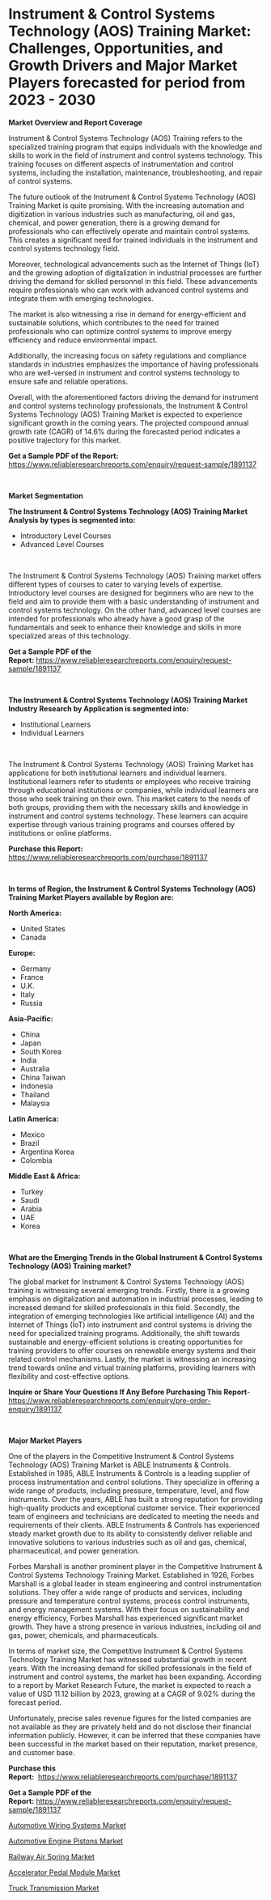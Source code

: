 <p><h1>Instrument & Control Systems Technology (AOS) Training Market: Challenges, Opportunities, and Growth Drivers and Major Market Players forecasted for period from 2023 - 2030</h1></p><p><strong>Market Overview and Report Coverage</strong></p>
<p><p>Instrument & Control Systems Technology (AOS) Training refers to the specialized training program that equips individuals with the knowledge and skills to work in the field of instrument and control systems technology. This training focuses on different aspects of instrumentation and control systems, including the installation, maintenance, troubleshooting, and repair of control systems.</p><p>The future outlook of the Instrument & Control Systems Technology (AOS) Training Market is quite promising. With the increasing automation and digitization in various industries such as manufacturing, oil and gas, chemical, and power generation, there is a growing demand for professionals who can effectively operate and maintain control systems. This creates a significant need for trained individuals in the instrument and control systems technology field.</p><p>Moreover, technological advancements such as the Internet of Things (IoT) and the growing adoption of digitalization in industrial processes are further driving the demand for skilled personnel in this field. These advancements require professionals who can work with advanced control systems and integrate them with emerging technologies.</p><p>The market is also witnessing a rise in demand for energy-efficient and sustainable solutions, which contributes to the need for trained professionals who can optimize control systems to improve energy efficiency and reduce environmental impact.</p><p>Additionally, the increasing focus on safety regulations and compliance standards in industries emphasizes the importance of having professionals who are well-versed in instrument and control systems technology to ensure safe and reliable operations.</p><p>Overall, with the aforementioned factors driving the demand for instrument and control systems technology professionals, the Instrument & Control Systems Technology (AOS) Training Market is expected to experience significant growth in the coming years. The projected compound annual growth rate (CAGR) of 14.6% during the forecasted period indicates a positive trajectory for this market.</p></p>
<p><strong>Get a Sample PDF of the Report:</strong> <a href="https://www.reliableresearchreports.com/enquiry/request-sample/1891137">https://www.reliableresearchreports.com/enquiry/request-sample/1891137</a></p>
<p>&nbsp;</p>
<p><strong>Market Segmentation</strong></p>
<p><strong>The Instrument & Control Systems Technology (AOS) Training Market Analysis by types is segmented into:</strong></p>
<p><ul><li>Introductory Level Courses</li><li>Advanced Level Courses</li></ul></p>
<p>&nbsp;</p>
<p><p>The Instrument & Control Systems Technology (AOS) Training market offers different types of courses to cater to varying levels of expertise. Introductory level courses are designed for beginners who are new to the field and aim to provide them with a basic understanding of instrument and control systems technology. On the other hand, advanced level courses are intended for professionals who already have a good grasp of the fundamentals and seek to enhance their knowledge and skills in more specialized areas of this technology.</p></p>
<p><strong>Get a Sample PDF of the Report:</strong>&nbsp;<a href="https://www.reliableresearchreports.com/enquiry/request-sample/1891137">https://www.reliableresearchreports.com/enquiry/request-sample/1891137</a></p>
<p>&nbsp;</p>
<p><strong>The Instrument & Control Systems Technology (AOS) Training Market Industry Research by Application is segmented into:</strong></p>
<p><ul><li>Institutional Learners</li><li>Individual Learners</li></ul></p>
<p>&nbsp;</p>
<p><p>The Instrument & Control Systems Technology (AOS) Training Market has applications for both institutional learners and individual learners. Institutional learners refer to students or employees who receive training through educational institutions or companies, while individual learners are those who seek training on their own. This market caters to the needs of both groups, providing them with the necessary skills and knowledge in instrument and control systems technology. These learners can acquire expertise through various training programs and courses offered by institutions or online platforms.</p></p>
<p><strong>Purchase this Report:</strong>&nbsp; <a href="https://www.reliableresearchreports.com/purchase/1891137">https://www.reliableresearchreports.com/purchase/1891137</a></p>
<p>&nbsp;</p>
<p><strong>In terms of Region, the Instrument & Control Systems Technology (AOS) Training Market Players available by Region are:</strong></p>
<p>
    <p> <strong> North America: </strong>
        <ul>
            <li>United States</li>
            <li>Canada</li>
        </ul>
        </p> 
    <p> <strong> Europe: </strong>
        <ul>
            <li>Germany</li>
            <li>France</li>
            <li>U.K.</li>
            <li>Italy</li>
            <li>Russia</li>
        </ul>
        </p> 
    <p> <strong> Asia-Pacific: </strong>
        <ul>
            <li>China</li>
            <li>Japan</li>
            <li>South Korea</li>
            <li>India</li>
            <li>Australia</li>
            <li>China Taiwan</li>
            <li>Indonesia</li>
            <li>Thailand</li>
            <li>Malaysia</li>
        </ul>
        </p> 
    <p> <strong> Latin America: </strong>
        <ul>
            <li>Mexico</li>
            <li>Brazil</li>
            <li>Argentina Korea</li>
            <li>Colombia</li>
        </ul>
        </p> 
    <p> <strong> Middle East & Africa: </strong>
        <ul>
            <li>Turkey</li>
            <li>Saudi</li>
            <li>Arabia</li>
            <li>UAE</li>
            <li>Korea</li>
        </ul>
    </p>
    </p>
<p>&nbsp;</p>
<p><strong>What are the Emerging Trends in the Global Instrument & Control Systems Technology (AOS) Training market?</strong></p>
<p><p>The global market for Instrument & Control Systems Technology (AOS) training is witnessing several emerging trends. Firstly, there is a growing emphasis on digitalization and automation in industrial processes, leading to increased demand for skilled professionals in this field. Secondly, the integration of emerging technologies like artificial intelligence (AI) and the Internet of Things (IoT) into instrument and control systems is driving the need for specialized training programs. Additionally, the shift towards sustainable and energy-efficient solutions is creating opportunities for training providers to offer courses on renewable energy systems and their related control mechanisms. Lastly, the market is witnessing an increasing trend towards online and virtual training platforms, providing learners with flexibility and cost-effective options.</p></p>
<p><strong>Inquire or Share Your Questions If Any Before Purchasing This Report</strong>- <a href="https://www.reliableresearchreports.com/enquiry/pre-order-enquiry/1891137">https://www.reliableresearchreports.com/enquiry/pre-order-enquiry/1891137</a></p>
<p>&nbsp;</p>
<p><strong>Major Market Players</strong></p>
<p><p>One of the players in the Competitive Instrument & Control Systems Technology (AOS) Training Market is ABLE Instruments & Controls. Established in 1985, ABLE Instruments & Controls is a leading supplier of process instrumentation and control solutions. They specialize in offering a wide range of products, including pressure, temperature, level, and flow instruments. Over the years, ABLE has built a strong reputation for providing high-quality products and exceptional customer service. Their experienced team of engineers and technicians are dedicated to meeting the needs and requirements of their clients. ABLE Instruments & Controls has experienced steady market growth due to its ability to consistently deliver reliable and innovative solutions to various industries such as oil and gas, chemical, pharmaceutical, and power generation.</p><p>Forbes Marshall is another prominent player in the Competitive Instrument & Control Systems Technology Training Market. Established in 1926, Forbes Marshall is a global leader in steam engineering and control instrumentation solutions. They offer a wide range of products and services, including pressure and temperature control systems, process control instruments, and energy management systems. With their focus on sustainability and energy efficiency, Forbes Marshall has experienced significant market growth. They have a strong presence in various industries, including oil and gas, power, chemicals, and pharmaceuticals.</p><p>In terms of market size, the Competitive Instrument & Control Systems Technology Training Market has witnessed substantial growth in recent years. With the increasing demand for skilled professionals in the field of instrument and control systems, the market has been expanding. According to a report by Market Research Future, the market is expected to reach a value of USD 11.12 billion by 2023, growing at a CAGR of 9.02% during the forecast period.</p><p>Unfortunately, precise sales revenue figures for the listed companies are not available as they are privately held and do not disclose their financial information publicly. However, it can be inferred that these companies have been successful in the market based on their reputation, market presence, and customer base.</p></p>
<p><strong>Purchase this Report:</strong>&nbsp;&nbsp;<a href="https://www.reliableresearchreports.com/purchase/1891137">https://www.reliableresearchreports.com/purchase/1891137</a></p>
<p></p>
<p><strong>Get a Sample PDF of the Report:</strong>&nbsp;<a href="https://www.reliableresearchreports.com/enquiry/request-sample/1891137">https://www.reliableresearchreports.com/enquiry/request-sample/1891137</a></p>
<p><p><a href="https://medium.com/@isidrowolff1966/automotive-wiring-systems-market-insights-into-market-cagr-market-trends-and-growth-strategies-73ff94a8f829">Automotive Wiring Systems Market</a></p><p><a href="https://medium.com/@emmyrolfson8689/automotive-engine-pistons-market-size-market-outlook-and-market-forecast-2023-to-2030-fe05701d0834">Automotive Engine Pistons Market</a></p><p><a href="https://medium.com/@ameliahaleyi77567/railway-air-spring-nbsp-market-focuses-on-market-share-size-and-projected-forecast-till-2030-fe2d26ef9820">Railway Air Spring Market</a></p><p><a href="https://medium.com/@ginawindler1965/accelerator-pedal-module-market-outlook-industry-overview-and-forecast-2023-to-2030-1232ff5f8bd6">Accelerator Pedal Module Market</a></p><p><a href="https://medium.com/@abbieparker1964/truck-transmission-market-share-evolution-and-market-growth-trends-2023-2030-1ab2e9da9c2e">Truck Transmission Market</a></p></p>